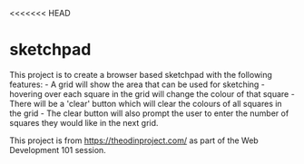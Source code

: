 <<<<<<< HEAD
# sketchpad

This project is to create a browser based sketchpad with the following features:
	- A grid will show the area that can be used for sketching
	- hovering over each square in the grid will change the colour of that square
	- There will be a 'clear' button which will clear the colours of all squares in the grid
	- The clear button will also prompt the user to enter the number of squares they would like in the next grid.

This project is from https://theodinproject.com/ as part of the Web Development 101 session. 

